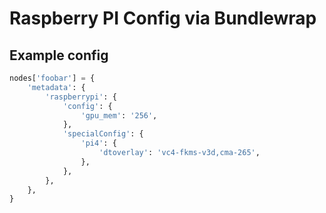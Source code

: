 # Raspberry PI Config via Bundlewrap

## Example config
```python
nodes['foobar'] = {
    'metadata': {
        'raspberrypi': {
            'config': {
                'gpu_mem': '256',
            },
            'specialConfig': {
                'pi4': {
                    'dtoverlay': 'vc4-fkms-v3d,cma-265',
                },
            },
        },
    },
}
```
